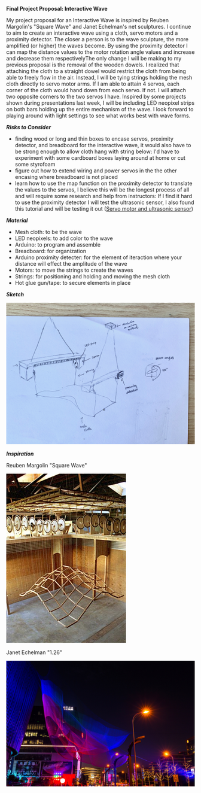 **Final Project Proposal: Interactive Wave**

My project proposal for an Interactive Wave is inspired by Reuben Margolin's "Square Wave" and Janet Echelman's net sculptures. I continue to aim to create an interactive wave using a cloth, servo motors and a proximity detector. The closer a person is to the wave sculpture, the more amplified (or higher) the waves become. By using the proximity detector I can map the distance values to the motor rotation angle values and increase and decrease them respectivelyThe only change I will be making to my previous proposal is the removal of the wooden dowels. I realized that attaching the cloth to a straight dowel would restrict the cloth from being able to freely flow in the air. Instead, I will be tying strings holding the mesh cloth directly to servo motor arms. If I am able to attain 4 servos, each corner of the cloth would hand down from each servo. If not. I will attach two opposite corners to the two servos I have. Inspired by some projects shown during presentations last week, I will be including LED neopixel strips on both bars holding up the entire mechanism of the wave. I look forward to playing around with light settings to see what works best with wave forms. 

***Risks to Consider***
- finding wood or long and thin boxes to encase servos, proximity detector, and breadboard for the interactive wave, it would also have to be strong enough to allow cloth hang with string below: I'd have to experiment with some cardboard boxes laying around at home or cut some styrofoam
- figure out how to extend wiring and power servos in the the other encasing where breadboard is not placed 
- learn how to use the map function on the proximity detector to translate the values to the servos, I believe this will be the longest process of all and will require some research and help from instructors: If I find it hard to use the proximity detector I will test the ultrasonic sensor, I also found this tutorial and will be testing it out ([Servo motor and ultrasonic sensor](https://create.arduino.cc/projecthub/ryujenny3/servo-motor-ultrasonic-sensor-f951fe))

***Material***

- Mesh cloth: to be the wave
- LED neopixels: to add color to the wave
- Arduino: to program and assemble 
- Breadboard: for organization 
- Arduino proximity detecter: for the element of iteraction where your distance will effect the amplitude of the wave
- Motors: to move the strings to create the waves
- Strings: for positioning and holding and moving the mesh cloth
- Hot glue gun/tape: to secure elements in place

***Sketch***

![](sketch.jpeg)

***Inspiration***

Reuben Margolin "Square Wave" 

![](margolin.jpg)

Janet Echelman "1.26" 

![](echelman.jpg)


